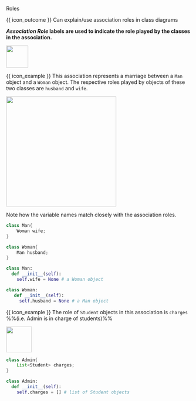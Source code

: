 <span id="title">Roles</span>

<span id="prereqs"></span>

<span id="outcomes">{{ icon_outcome }} Can explain/use association roles in class diagrams</span>

<div id="body">

**_Association Role_ labels are used to indicate the role played by the classes in the association.**

<img src="{{baseUrl}}/uml/classDiagrams/associations/roles/images/notation.png" height="60" />

<box>

{{ icon_example }} This association represents a marriage between a `Man` object and a `Woman` object. The respective roles played by objects of these two classes are `husband` and `wife`. 

<img src="{{baseUrl}}/uml/classDiagrams/associations/roles/images/husbandWife.png" width="300" />
<p/>

Note how the variable names match closely with the association roles.
<div class="alt-java">

```java
class Man{
    Woman wife;
}

class Woman{
    Man husband;
}
```
</div>
<div class="alt-python">

```python
class Man:
  def __init__(self):
    self.wife = None # a Woman object

class Woman:
   def __init__(self):
     self.husband = None # a Man object
```
</div>

</box>

<box>

{{ icon_example }} The role of `Student` objects in this association is `charges` %%(i.e. Admin is in charge of students)%%

<img src="{{baseUrl}}/uml/classDiagrams/associations/roles/images/adminStudent.png" height="70" />
<p/>

<div class="alt-java">

```java
class Admin{
    List<Student> charges;
}
```
</div>
<div class="alt-python">

```python
class Admin:
  def __init__(self):
    self.charges = [] # list of Student objects
```
</div>

</box>


</div>

<div id="extras">
</div>